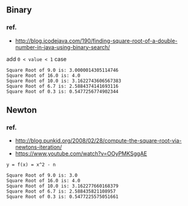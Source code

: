 ## Binary
### ref.
- http://blog.icodejava.com/190/finding-square-root-of-a-double-number-in-java-using-binary-search/

add `0 < value < 1` case

```
Square Root of 9.0 is: 3.0000014305114746
Square Root of 16.0 is: 4.0
Square Root of 10.0 is: 3.1622743606567383
Square Root of 6.7 is: 2.5884374141693116
Square Root of 0.3 is: 0.5477256774902344
```

## Newton
### ref.
- http://blog.punkid.org/2008/02/28/compute-the-square-root-via-newtons-iteration/
- https://www.youtube.com/watch?v=OOyPMKSggAE

`y = f(x) = x^2 - n`

```
Square Root of 9.0 is: 3.0
Square Root of 16.0 is: 4.0
Square Root of 10.0 is: 3.162277660168379
Square Root of 6.7 is: 2.588435821108957
Square Root of 0.3 is: 0.5477225575051661
```
